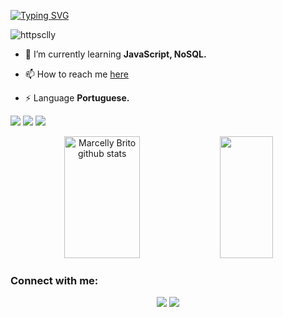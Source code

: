 
[![Typing SVG](https://readme-typing-svg.herokuapp.com/?color=ff91a4&size=35&center=true&vCenter=true&width=1000&lines=HELLO,+My+name+is+Marcelly+Brito;I'm+20+years+old;I'm+from+Brazil;I'm+studying+systems+analysis+and+development;Be+Welcome!+:%29)](https://git.io/typing-svg)

<p align="left"> <img src="https://komarev.com/ghpvc/?username=httpsclly&label=Profile%20views&color=F7DF1E&style=flat" alt="httpsclly" /> </p>

- 🌱 I’m currently learning **JavaScript, NoSQL.**

- 📫 How to reach me [here](https://discordapp.com/users/674012150410379264)

- ⚡ Language **Portuguese.**

</p>

 <img src="https://img.shields.io/badge/HTML5-E34F26?style=for-the-badge&logo=html5&logoColor=white"/> <img src="https://img.shields.io/badge/CSS3-1572B6?style=for-the-badge&logo=css3&logoColor=white"/>  <img src="https://img.shields.io/badge/JavaScript-323330?style=for-the-badge&logo=javascript&logoColor=F7DF1E"/> </h4> 

<div align="center">  
  <img width="49%" height="195px" src="https://github-readme-stats.vercel.app/api?username=httpsclly&show_icons=true&count_private=true&hide_border=true&title_color=7B68EE&icon_color=7B68EE&text_color=c9d1d9&bg_color=0d1117" alt="Marcelly Brito github stats" /> 
  <img width="41%" height="195px" src="https://github-readme-stats.vercel.app/api/top-langs/?username=httpsclly&layout=compact&hide_border=true&title_color=7B68EE&text_color=7B68EE&bg_color=0d1117" />

<h3 align="left">Connect with me:</h3>
 <a href="" target="_blank"><img src="https://img.shields.io/badge/-Instagram-%23E4405F?style=for-the-badge&logo=instagram&logoColor=white" target="_blank"></a>
 <a href="" target="_blank"><img src="https://img.shields.io/badge/-LinkedIn-%230077B5?style=for-the-badge&logo=linkedin&logoColor=white" target="_blank"></a> 
